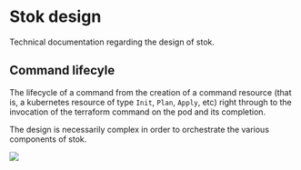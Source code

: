 # Stok design

Technical documentation regarding the design of stok.

## Command lifecyle

The lifecycle of a command from the creation of a command resource (that is, a kubernetes resource of type `Init`, `Plan`, `Apply`, etc) right through to the invocation of the terraform command on the pod and its completion.

The design is necessarily complex in order to orchestrate the various components of stok.

[![](https://mermaid.ink/img/eyJjb2RlIjoic2VxdWVuY2VEaWFncmFtXG5cdHBhcnRpY2lwYW50IENsIGFzIENsaWVudFxuXHRwYXJ0aWNpcGFudCBDbyBhcyBDb21tYW5kIENvbnRyb2xsZXJcblx0cGFydGljaXBhbnQgVyBhcyBXb3Jrc3BhY2UgQ29udHJvbGxlclxuXHRwYXJ0aWNpcGFudCBBIGFzIEFkanVuY3QgQ29udGFpbmVyXG5cdHBhcnRpY2lwYW50IFQgYXMgVGVycmFmb3JtIENvbnRhaW5lclxuXHRDbC0-PkNsOiBDcmVhdGUgY29tbWFuZCByZXNvdXJjZVxuXHRDbC0tPj5XOiBUcmlnZ2VyIHJlY29uY2lsZVxuXHRsb29wIFF1ZXVlXG5cdFx0Vy0-Plc6IFNoaWZ0IGNvbW1hbmQgdG8gZnJvbnQgb2YgcXVldWVcblx0ZW5kXG5cdFctLT4-Q286IFRyaWdnZXIgcmVjb25jaWxlXG5cdENvLT4-Q286IFNldCBcImFjdGl2ZVwiIGNvbmRpdGlvblxuXHRwYXJcblx0Q28tLT4-QTogVHJpZ2dlciB3YXRjaFxuXHRcdEEtPj5BOiBQcmVwYXJlIHRlcnJhZm9ybVxuXHRcdE5vdGUgb3ZlciBBOiBFeHRyYWN0IGNvbmZpZ21hcCBkYXRhLCB3cml0ZSB0ZXJyYWZvcm0gc2NyaXB0XG5cdGFuZFxuXHRcdENvLS0-PkNsOiBUcmlnZ2VyIHdhdGNoXG5cdFx0Q2wtPj5DbDogU2V0IFwiYXR0YWNoZWRcIiBhbm5vdGF0aW9uXG5cdFx0Q2wtLT4-Q286IFRyaWdnZXIgcmVjb25jaWxlXG5cdFx0Q28tPj5DbzogU2V0IFwiYXR0YWNoZWRcIiBjb25kaXRpb25cblx0ZW5kXG5cblx0Q28tLT4-QTogVHJpZ2dlciB3YXRjaFxuXHRcblx0QS0tPj5UOiBUcmlnZ2VyIHNlbWFwaG9yZVxuXHRULT4-VDogUnVuIHRlcnJhZm9ybVxuXHRULS0-PkE6IFRyaWdnZXIgc2VtYXBob3JlXG5cdEEtPj5BOiBTZXQgXCJleGl0ZWRcIiBhbm5vdGF0aW9uXG5cdEEtLT4-Q286IFRyaWdnZXIgc2VtYXBob3JlXG5cdENvLT4-Q286IFNldCBcImV4aXRlZFwiIGNvbmRpdGlvblxuXHRDby0tPj5DbDogVHJpZ2dlciB3YXRjaFxuXHRDbC0-PkNsOiBFeGl0XG5cblxuXG5cdFx0XHRcdFx0IiwibWVybWFpZCI6eyJ0aGVtZSI6ImRlZmF1bHQifSwidXBkYXRlRWRpdG9yIjpmYWxzZX0)](https://mermaid-js.github.io/mermaid-live-editor/#/edit/eyJjb2RlIjoic2VxdWVuY2VEaWFncmFtXG5cdHBhcnRpY2lwYW50IENsIGFzIENsaWVudFxuXHRwYXJ0aWNpcGFudCBDbyBhcyBDb21tYW5kIENvbnRyb2xsZXJcblx0cGFydGljaXBhbnQgVyBhcyBXb3Jrc3BhY2UgQ29udHJvbGxlclxuXHRwYXJ0aWNpcGFudCBBIGFzIEFkanVuY3QgQ29udGFpbmVyXG5cdHBhcnRpY2lwYW50IFQgYXMgVGVycmFmb3JtIENvbnRhaW5lclxuXHRDbC0-PkNsOiBDcmVhdGUgY29tbWFuZCByZXNvdXJjZVxuXHRDbC0tPj5XOiBUcmlnZ2VyIHJlY29uY2lsZVxuXHRsb29wIFF1ZXVlXG5cdFx0Vy0-Plc6IFNoaWZ0IGNvbW1hbmQgdG8gZnJvbnQgb2YgcXVldWVcblx0ZW5kXG5cdFctLT4-Q286IFRyaWdnZXIgcmVjb25jaWxlXG5cdENvLT4-Q286IFNldCBcImFjdGl2ZVwiIGNvbmRpdGlvblxuXHRwYXJcblx0Q28tLT4-QTogVHJpZ2dlciB3YXRjaFxuXHRcdEEtPj5BOiBQcmVwYXJlIHRlcnJhZm9ybVxuXHRcdE5vdGUgb3ZlciBBOiBFeHRyYWN0IGNvbmZpZ21hcCBkYXRhLCB3cml0ZSB0ZXJyYWZvcm0gc2NyaXB0XG5cdGFuZFxuXHRcdENvLS0-PkNsOiBUcmlnZ2VyIHdhdGNoXG5cdFx0Q2wtPj5DbDogU2V0IFwiYXR0YWNoZWRcIiBhbm5vdGF0aW9uXG5cdFx0Q2wtLT4-Q286IFRyaWdnZXIgcmVjb25jaWxlXG5cdFx0Q28tPj5DbzogU2V0IFwiYXR0YWNoZWRcIiBjb25kaXRpb25cblx0ZW5kXG5cblx0Q28tLT4-QTogVHJpZ2dlciB3YXRjaFxuXHRcblx0QS0tPj5UOiBUcmlnZ2VyIHNlbWFwaG9yZVxuXHRULT4-VDogUnVuIHRlcnJhZm9ybVxuXHRULS0-PkE6IFRyaWdnZXIgc2VtYXBob3JlXG5cdEEtPj5BOiBTZXQgXCJleGl0ZWRcIiBhbm5vdGF0aW9uXG5cdEEtLT4-Q286IFRyaWdnZXIgc2VtYXBob3JlXG5cdENvLT4-Q286IFNldCBcImV4aXRlZFwiIGNvbmRpdGlvblxuXHRDby0tPj5DbDogVHJpZ2dlciB3YXRjaFxuXHRDbC0-PkNsOiBFeGl0XG5cblxuXG5cdFx0XHRcdFx0IiwibWVybWFpZCI6eyJ0aGVtZSI6ImRlZmF1bHQifSwidXBkYXRlRWRpdG9yIjpmYWxzZX0)

